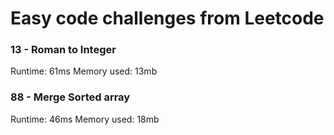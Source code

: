 # Easy code challenges from Leetcode

### 13 - Roman to Integer

Runtime: 61ms
Memory used: 13mb

### 88 - Merge Sorted array

Runtime: 46ms
Memory used: 18mb
